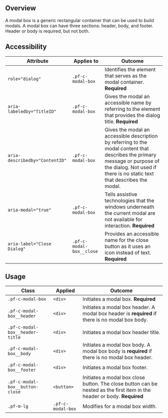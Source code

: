## Overview

A modal box is a generic rectangular container that can be used to build modals. A modal box can have three sections: header, body, and footer. Header or body is required, but not both.

## Accessibility

| Attribute | Applies to | Outcome |
| -- | -- | -- |
| `role="dialog"` | `.pf-c-modal-box` | Identifies the element that serves as the modal container. **Required**|
| `aria-labeledby="TitleID"` | `.pf-c-modal-box` | Gives the modal an accessible name by referring to the element that provides the dialog title. **Required** |
| `aria-describedby="ContentID"` | `.pf-c-modal-box` | Gives the modal an accessible description by referring to the modal content that describes the primary message or purpose of the dialog. Not used if there is no static text that describes the modal. |
| `aria-modal="true"` | `.pf-c-modal-box` | Tells assistive technologies that the windows underneath the current modal are not available for interaction. **Required**|
| `aria-label="Close Dialog"` | `.pf-c-modal-box__close` | Provides an accessible name for the close button as it uses an icon instead of text. **Required**|

## Usage

| Class                | Applied     | Outcome                                                                                                                                                                              |
| -------------------- | ----------- | ------------------------------------------------------------------------------------------------------------------------------------------------------------------------------------ |
| `.pf-c-modal-box` |               `<div>` |           Initiates a modal box. **Required** |
| `.pf-c-modal-box__header` |       `<div>` |           Initiates a modal box header. A modal box header is **required** if there is no modal box body. |
| `.pf-c-modal-box__header-title` | `<div>` |           Initiates a modal box header title. |
| `.pf-c-modal-box__body` |         `<div>` |           Initiates a modal box body. A modal box body is **required** if there is no modal box header. |
| `.pf-c-modal-box__footer` |       `<div>` |           Initiates a modal box footer. |
| `.pf-c-modal-box__button-close` |        `<button>` |        Initiates a modal box close button. The close button can be nested as the first item in the header or body. **Required** |
| `.pf-m-lg` |                      `.pf-c-modal-box` | Modifies for a modal box width. |
